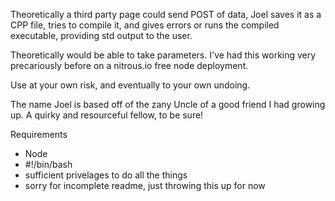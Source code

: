 Theoretically a third party page could send POST of data, Joel saves it as a CPP file, tries to compile it, and gives errors or runs the compiled executable, providing std output to the user.

Theoretically would be able to take parameters.  I've had this working very precariously before on a nitrous.io free node deployment.

Use at your own risk, and eventually to your own undoing.

The name Joel is based off of the zany Uncle of a good friend I had growing up.  A quirky and resourceful fellow, to be sure!

Requirements
- Node
- #!/bin/bash
- sufficient privelages to do all the things
- sorry for incomplete readme, just throwing this up for now
